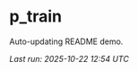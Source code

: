 # p_train

Auto-updating README demo.

<!--START_SECTION:status-->
_Last run: 2025-10-22 12:54 UTC_
<!--END_SECTION:status-->


































































































































































































































































































































































































































































































































































































































































































































































































































































































































































































































































































































































































































































































































































































